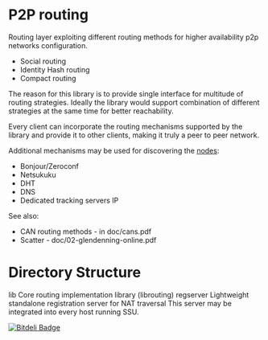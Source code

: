 P2P routing
===========

Routing layer exploiting different routing methods for higher availability p2p
networks configuration.

* Social routing
* Identity Hash routing
* Compact routing

The reason for this library is to provide single interface for multitude of routing
strategies. Ideally the library would support combination of different strategies at the same
time for better reachability.

Every client can incorporate the routing mechanisms supported by the library and provide it
to other clients, making it truly a peer to peer network.

Additional mechanisms may be used for discovering the [nodes](http://en.wikipedia.org/wiki/Bootstrapping_node):
* Bonjour/Zeroconf
* Netsukuku
* DHT
* DNS
* Dedicated tracking servers IP

See also:
* CAN routing methods - in doc/cans.pdf
* Scatter - doc/02-glendenning-online.pdf

Directory Structure
===================

lib         Core routing implementation library (librouting)
regserver   Lightweight standalone registration server for NAT traversal
            This server may be integrated into every host running SSU.


[![Bitdeli Badge](https://d2weczhvl823v0.cloudfront.net/berkus/librouting/trend.png)](https://bitdeli.com/free "Bitdeli Badge")

